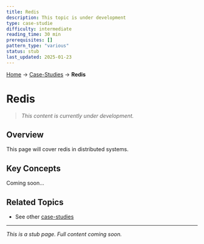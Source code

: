 ```yaml
---
title: Redis
description: This topic is under development
type: case-studie
difficulty: intermediate
reading_time: 30 min
prerequisites: []
pattern_type: "various"
status: stub
last_updated: 2025-01-23
---
```


<!-- Navigation -->
[Home](../introduction/index.md) → [Case-Studies](index.md) → **Redis**

# Redis

> *This content is currently under development.*

## Overview

This page will cover redis in distributed systems.

## Key Concepts

Coming soon...

## Related Topics

- See other [case-studies](index.md)

---

*This is a stub page. Full content coming soon.*
